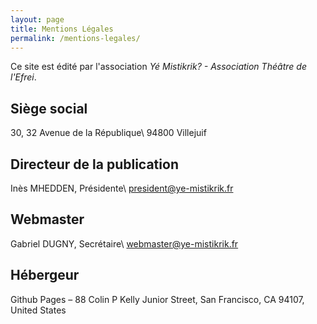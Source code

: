 ```yaml
---
layout: page
title: Mentions Légales
permalink: /mentions-legales/
---
```


Ce site est édité par l'association *Yé Mistikrik? - Association Théâtre de l'Efrei*.

Siège social
------------

30, 32 Avenue de la République\\
94800 Villejuif

Directeur de la publication
---------------------------

Inès MHEDDEN, Présidente\\
president@ye-mistikrik.fr

Webmaster
---------

Gabriel DUGNY, Secrétaire\\
webmaster@ye-mistikrik.fr

Hébergeur
---------

Github Pages – 88 Colin P Kelly Junior Street, San Francisco, CA 94107, United States